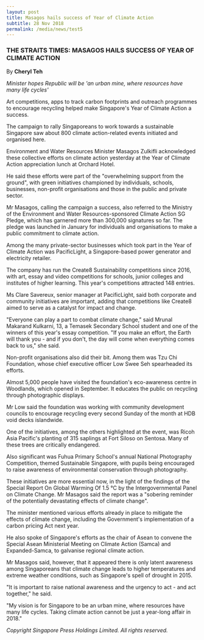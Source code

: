 ```yaml
---
layout: post
title: Masagos hails success of Year of Climate Action
subtitle: 28 Nov 2018
permalink: /media/news/test5
---
```


### THE STRAITS TIMES: MASAGOS HAILS SUCCESS OF YEAR OF CLIMATE ACTION

By **Cheryl Teh**

*Minister hopes Republic will be 'an urban mine, where resources have many life cycles'*

Art competitions, apps to track carbon footprints and outreach programmes to encourage recycling helped make Singapore's Year of Climate Action a success.

The campaign to rally Singaporeans to work towards a sustainable Singapore saw about 800 climate action-related events initiated and organised here.

Environment and Water Resources Minister Masagos Zulkifli acknowledged these collective efforts on climate action yesterday at the Year of Climate Action appreciation lunch at Orchard Hotel.

He said these efforts were part of the "overwhelming support from the ground", with green initiatives championed by individuals, schools, businesses, non-profit organisations and those in the public and private sector.

Mr Masagos, calling the campaign a success, also referred to the Ministry of the Environment and Water Resources-sponsored Climate Action SG Pledge, which has garnered more than 300,000 signatures so far. The pledge was launched in January for individuals and organisations to make a public commitment to climate action.

Among the many private-sector businesses which took part in the Year of Climate Action was PacificLight, a Singapore-based power generator and electricity retailer.

The company has run the Create8 Sustainability competitions since 2016, with art, essay and video competitions for schools, junior colleges and institutes of higher learning. This year's competitions attracted 148 entries.

Ms Clare Savereux, senior manager at PacificLight, said both corporate and community initiatives are important, adding that competitions like Create8 aimed to serve as a catalyst for impact and change.

"Everyone can play a part to combat climate change," said Mrunal Makarand Kulkarni, 13, a Temasek Secondary School student and one of the winners of this year's essay competition. "If you make an effort, the Earth will thank you - and if you don't, the day will come when everything comes back to us," she said.

Non-profit organisations also did their bit. Among them was Tzu Chi Foundation, whose chief executive officer Low Swee Seh spearheaded its efforts.

Almost 5,000 people have visited the foundation's eco-awareness centre in Woodlands, which opened in September. It educates the public on recycling through photographic displays.

Mr Low said the foundation was working with community development councils to encourage recycling every second Sunday of the month at HDB void decks islandwide.

One of the initiatives, among the others highlighted at the event, was Ricoh Asia Pacific's planting of 315 saplings at Fort Siloso on Sentosa. Many of these trees are critically endangered.

Also significant was Fuhua Primary School's annual National Photography Competition, themed Sustainable Singapore, with pupils being encouraged to raise awareness of environmental conservation through photography.

These initiatives are more essential now, in the light of the findings of the Special Report On Global Warming Of 1.5 °C by the Intergovernmental Panel on Climate Change. Mr Masagos said the report was a "sobering reminder of the potentially devastating effects of climate change".

The minister mentioned various efforts already in place to mitigate the effects of climate change, including the Government's implementation of a carbon pricing Act next year.

He also spoke of Singapore's efforts as the chair of Asean to convene the Special Asean Ministerial Meeting on Climate Action (Samca) and Expanded-Samca, to galvanise regional climate action.

Mr Masagos said, however, that it appeared there is only latent awareness among Singaporeans that climate change leads to higher temperatures and extreme weather conditions, such as Singapore's spell of drought in 2015.

"It is important to raise national awareness and the urgency to act - and act together," he said.

"My vision is for Singapore to be an urban mine, where resources have many life cycles. Taking climate action cannot be just a year-long affair in 2018."

*Copyright Singapore Press Holdings Limited. All rights reserved.*
